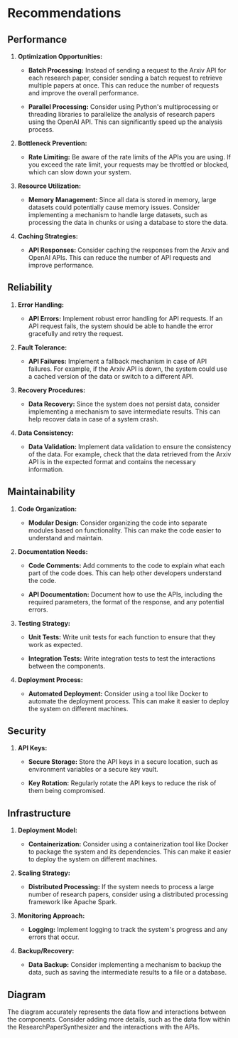 # Recommendations

## Performance

1. **Optimization Opportunities:** 

    - **Batch Processing:** Instead of sending a request to the Arxiv API for each research paper, consider sending a batch request to retrieve multiple papers at once. This can reduce the number of requests and improve the overall performance.

    - **Parallel Processing:** Consider using Python's multiprocessing or threading libraries to parallelize the analysis of research papers using the OpenAI API. This can significantly speed up the analysis process.

2. **Bottleneck Prevention:** 

    - **Rate Limiting:** Be aware of the rate limits of the APIs you are using. If you exceed the rate limit, your requests may be throttled or blocked, which can slow down your system.

3. **Resource Utilization:** 

    - **Memory Management:** Since all data is stored in memory, large datasets could potentially cause memory issues. Consider implementing a mechanism to handle large datasets, such as processing the data in chunks or using a database to store the data.

4. **Caching Strategies:** 

    - **API Responses:** Consider caching the responses from the Arxiv and OpenAI APIs. This can reduce the number of API requests and improve performance.

## Reliability

1. **Error Handling:** 

    - **API Errors:** Implement robust error handling for API requests. If an API request fails, the system should be able to handle the error gracefully and retry the request.

2. **Fault Tolerance:** 

    - **API Failures:** Implement a fallback mechanism in case of API failures. For example, if the Arxiv API is down, the system could use a cached version of the data or switch to a different API.

3. **Recovery Procedures:** 

    - **Data Recovery:** Since the system does not persist data, consider implementing a mechanism to save intermediate results. This can help recover data in case of a system crash.

4. **Data Consistency:** 

    - **Data Validation:** Implement data validation to ensure the consistency of the data. For example, check that the data retrieved from the Arxiv API is in the expected format and contains the necessary information.

## Maintainability

1. **Code Organization:** 

    - **Modular Design:** Consider organizing the code into separate modules based on functionality. This can make the code easier to understand and maintain.

2. **Documentation Needs:** 

    - **Code Comments:** Add comments to the code to explain what each part of the code does. This can help other developers understand the code.

    - **API Documentation:** Document how to use the APIs, including the required parameters, the format of the response, and any potential errors.

3. **Testing Strategy:** 

    - **Unit Tests:** Write unit tests for each function to ensure that they work as expected.

    - **Integration Tests:** Write integration tests to test the interactions between the components.

4. **Deployment Process:** 

    - **Automated Deployment:** Consider using a tool like Docker to automate the deployment process. This can make it easier to deploy the system on different machines.

## Security

1. **API Keys:** 

    - **Secure Storage:** Store the API keys in a secure location, such as environment variables or a secure key vault.

    - **Key Rotation:** Regularly rotate the API keys to reduce the risk of them being compromised.

## Infrastructure

1. **Deployment Model:** 

    - **Containerization:** Consider using a containerization tool like Docker to package the system and its dependencies. This can make it easier to deploy the system on different machines.

2. **Scaling Strategy:** 

    - **Distributed Processing:** If the system needs to process a large number of research papers, consider using a distributed processing framework like Apache Spark.

3. **Monitoring Approach:** 

    - **Logging:** Implement logging to track the system's progress and any errors that occur.

4. **Backup/Recovery:** 

    - **Data Backup:** Consider implementing a mechanism to backup the data, such as saving the intermediate results to a file or a database.

## Diagram

The diagram accurately represents the data flow and interactions between the components. Consider adding more details, such as the data flow within the ResearchPaperSynthesizer and the interactions with the APIs.